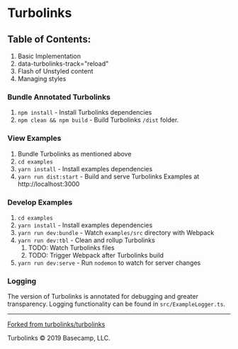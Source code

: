 # Turbolinks

## Table of Contents:

1. Basic Implementation
2. data-turbolinks-track="reload"
3. Flash of Unstyled content
4. Managing styles


### Bundle Annotated Turbolinks

1. `npm install` - Install Turbolinks dependencies
2. `npm clean && npm build` - Build Turbolinks `/dist` folder.

### View Examples

1. Bundle Turbolinks as mentioned above
2. `cd examples`
3. `yarn install` - Install examples dependencies 
4. `yarn run dist:start` - Build and serve Turbolinks Examples at http://localhost:3000

### Develop Examples


1. `cd examples`
2. `yarn install` - Install examples dependencies
3. `yarn run dev:bundle` - Watch `examples/src` directory with Webpack
4. `yarn run dev:tbl` - Clean and rollup Turbolinks
   1. TODO: Watch Turbolinks files
   2. TODO: Trigger Webpack after Turbolinks build
5. `yarn run dev:serve` - Run `nodemon` to watch for server changes

### Logging

The version of Turbolinks is annotated for debugging and greater transparency. 
Logging functionality can be found in `src/ExampleLogger.ts`.

<hr>

[Forked from turbolinks/turbolinks](https://github.com/turbolinks/turbolinks)

Turbolinks © 2019 Basecamp, LLC.
